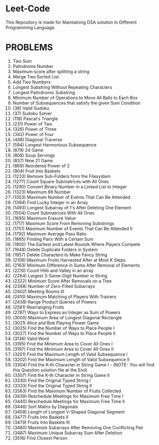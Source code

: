# Leet-Code
This Repository is made for Maintaining DSA solution In Different Programming Language.

# PROBLEMS
1. Two Sum
2. Palindrome Number
3. Maximum score after splitting a string
4. Merge Two Sorted List
5. Add Two Numbers
6. Longest Substring Without Repeating Characters
7. Longest Palindromic Substring
8. Minimum Number of Operations to Move All Balls to Each Box
9. Number of Subsequences that satisfy the given Sum Condition
10. (36) Valid Sudoku
11. (37) Sudoku Solver
12. (118) Pascal's Triangle
13. (231) Power of Two
14. (326) Power of Three
15. (342) Power of Four
16. (498) Diagonal Traverse
17. (594) Longest Harmonious Subsequence
18. (679) 24 Game
19. (808) Soup Servings
20. (837) New 21 Game
21. (869) Reordered Power of 2
22. (904) Fruit Into Baskets
23. (1233) Remove Sub-Folders from the Filesystem
24. (1277) Count Square Submatrices with All Ones
25. (1290) Convert Binary Number in a Linked List to Integer
26. (1323) Maximum 69 Number
27. (1353) Maximum Number of Events That Can Be Attended
28. (1394) Find Lucky Integer in an Array
29. (1493) Longest Subarray of 1's After Deleting One Element
30. (1504) Count Submatrices With All Ones
31. (1695) Maximum Erasure Value
32. (1717) Maximum Score From Removing Substrings
33. (1751) Maximum Number of Events That Can Be Attended II
34. (1792) Maximum Average Pass Ratio
35. (1865) Finding Pairs With a Certain Sum
36. (1900) The Earliest and Latest Rounds Where Players Compete
37. (1948) Delete Duplicate Folders in System
38. (1957) Delete Characters to Make Fancy String
39. (2106) Maximum Fruits Harvested After at Most K Steps
40. (2163) Minimum Difference in Sums After Removal of Elements
41. (2210) Count Hiils and Valley in an array
42. (2264) Largest 3-Same-Digit Number in String
43. (2322) Minimum Score After Removals on a Tree
44. (2348) Number of Zero-Filled Subarrays
45. (2402) Meeting Rooms III
46. (2410) Maximum Matching of Players With Trainers
47. (2438) Range Product Queries of Powers
48. (2561) Rearranging Fruits
49. (2787) Ways to Express an Integer as Sum of Powers
50. (3000) Maximum Area of Longest Diagonal Rectangle
51. (3021) Alice and Bob Playing Flower Game
52. (3025) Find the Number of Ways to Place People I
53. (3027) Find the Number of Ways to Place People II
54. (3136) Valid Word
55. (3195) Find the Minimum Area to Cover All Ones I
56. (3197) Find the Minimum Area to Cover All Ones II
57. (3201) Find the Maximum Length of Valid Subsequence I
58. (3202) Find the Maximum Length of Valid Subsequence II
59. (3304) Find the K-th Character in String Game I - (NOTE- You will find this Question solution file at the End)
60. (3307) Find the K-th Character in String Game II
61. (3330) Find the Original Typed String I
62. (3333) Find the Original Typed String II
63. (3363) Find the Maximum Number of Fruits Collected
64. (3439) Reschedule Meetings for Maximum Free Time I
65. (3440) Reschedule Meetings for Maximum Free Time II
66. (3446) Sort Matrix by Diagonals
67. (3459) Length of Longest V-Shaped Diagonal Segment
68. (3477) Fruits Into Baskets II
69. (3479) Fruits Into Baskets III
70. (3480) Maximize Subarrays After Removing One Conflicting Pair
67. (3487) Maximum Unique Subarray Sum After Deletion
68. (3516) Find Closest Person




